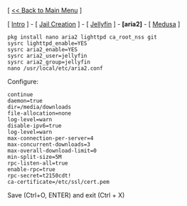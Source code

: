 [ [<< Back to Main Menu](https://github.com/seth586/guides/blob/master/README.md) ]

[ [Intro](README.md) ] - [ [Jail Creation](1_jail.md) ] - [ [Jellyfin](2_jellyfin.md) ] - **[aria2]** - [ [Medusa](4_medusa.md) ]

```
pkg install nano aria2 lighttpd ca_root_nss git
sysrc lighttpd_enable=YES
sysrc aria2_enable=YES
sysrc aria2_user=jellyfin
sysrc aria2_group=jellyfin
nano /usr/local/etc/aria2.conf
```
Configure:
```
continue
daemon=true
dir=/media/downloads
file-allocation=none
log-level=warn
disable-ipv6=true
log-level=warn
max-connection-per-server=4
max-concurrent-downloads=3
max-overall-download-limit=0
min-split-size=5M
rpc-listen-all=true
enable-rpc=true
rpc-secret=t2150cdt!
ca-certificate=/etc/ssl/cert.pem
```
Save (Ctrl+O, ENTER) and exit (Ctrl + X)
